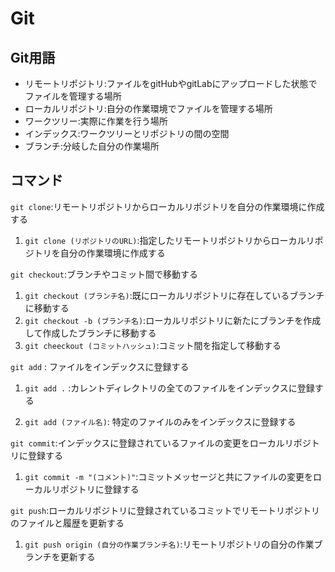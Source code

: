 # Git


## Git用語
- リモートリポジトリ:ファイルをgitHubやgitLabにアップロードした状態でファイルを管理する場所
- ローカルリポジトリ:自分の作業環境でファイルを管理する場所
- ワークツリー:実際に作業を行う場所
- インデックス:ワークツリーとリポジトリの間の空間
- ブランチ:分岐した自分の作業場所

## コマンド

```git clone```:リモートリポジトリからローカルリポジトリを自分の作業環境に作成する

1. ```git clone (リポジトリのURL)```:指定したリモートリポジトリからローカルリポジトリを自分の作業環境に作成する

```git checkout```:ブランチやコミット間で移動する

1. ```git checkout (ブランチ名)```:既にローカルリポジトリに存在しているブランチに移動する
1. ```git checkout -b (ブランチ名)```:ローカルリポジトリに新たにブランチを作成して作成したブランチに移動する
1. ```git cheeckout (コミットハッシュ)```:コミット間を指定して移動する

```git add``` : ファイルをインデックスに登録する

1. ```git add .``` :カレントディレクトリの全てのファイルをインデックスに登録する

1. ```git add (ファイル名)```: 特定のファイルのみをインデックスに登録する

```git commit```:インデックスに登録されているファイルの変更をローカルリポジトリに登録する
1. ```git commit -m "(コメント)"```:コミットメッセージと共にファイルの変更をローカルリポジトリに登録する

```git push```:ローカルリポジトリに登録されているコミットでリモートリポジトリのファイルと履歴を更新する
1. ```git push origin (自分の作業ブランチ名)```:リモートリポジトリの自分の作業ブランチを更新する




